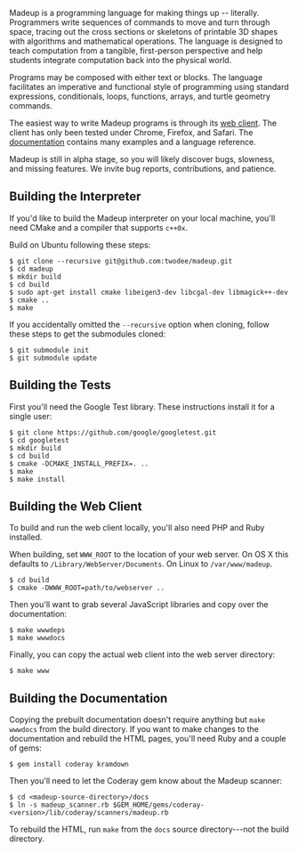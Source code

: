 Madeup is a programming language for making things up -- literally. Programmers write sequences of commands to move and turn through space, tracing out the cross sections or skeletons of printable 3D shapes with algorithms and mathematical operations. The language is designed to teach computation from a tangible, first-person perspective and help students integrate computation back into the physical world.

Programs may be composed with either text or blocks. The language facilitates an imperative and functional style of programming using standard expressions, conditionals, loops, functions, arrays, and turtle geometry commands.

The easiest way to write Madeup programs is through its [web client](http://madeup.xyz). The client has only been tested under Chrome, Firefox, and Safari. The [documentation](http://madeup.xyz/docs/introduction.html) contains many examples and a language reference.

Madeup is still in alpha stage, so you will likely discover bugs, slowness, and missing features. We invite bug reports, contributions, and patience.

## Building the Interpreter
If you'd like to build the Madeup interpreter on your local machine, you'll need CMake and a compiler that supports `c++0x`.

Build on Ubuntu following these steps:

    $ git clone --recursive git@github.com:twodee/madeup.git
    $ cd madeup
    $ mkdir build
    $ cd build
    $ sudo apt-get install cmake libeigen3-dev libcgal-dev libmagick++-dev
    $ cmake ..
    $ make

If you accidentally omitted the `--recursive` option when cloning, follow these steps to get the submodules cloned:

    $ git submodule init
    $ git submodule update

## Building the Tests

First you'll need the Google Test library. These instructions install it for a single user:

    $ git clone https://github.com/google/googletest.git
    $ cd googletest
    $ mkdir build
    $ cd build
    $ cmake -DCMAKE_INSTALL_PREFIX=. ..
    $ make
    $ make install

## Building the Web Client
To build and run the web client locally, you'll also need PHP and Ruby installed.

When building, set `WWW_ROOT` to the location of your web server. On OS X this defaults to `/Library/WebServer/Documents`. On Linux to `/var/www/madeup`.

    $ cd build
    $ cmake -DWWW_ROOT=path/to/webserver ..

Then you'll want to grab several JavaScript libraries and copy over the documentation:

    $ make wwwdeps
    $ make wwwdocs

Finally, you can copy the actual web client into the web server directory:

    $ make www

## Building the Documentation
Copying the prebuilt documentation doesn't require anything but `make wwwdocs` from the build directory. If you want to make changes to the documentation and rebuild the HTML pages, you'll need Ruby and a couple of gems:

    $ gem install coderay kramdown

Then you'll need to let the Coderay gem know about the Madeup scanner:

    $ cd <madeup-source-directory>/docs
    $ ln -s madeup_scanner.rb $GEM_HOME/gems/coderay-<version>/lib/coderay/scanners/madeup.rb

To rebuild the HTML, run `make` from the `docs` source directory---not the build directory.
